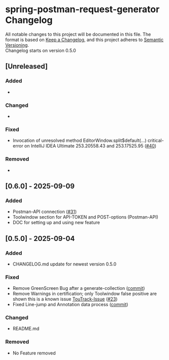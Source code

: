 # spring-postman-request-generator Changelog

All notable changes to this project will be documented in this file.
The format is based on [Keep a Changelog](https://keepachangelog.com/en/1.1.0/),
and this project adheres to [Semantic Versioning](https://semver.org/spec/v2.0.0.html). <br>
Changelog starts on version 0.5.0

## [Unreleased]

### Added

-
### Changed

-

### Fixed
- Invocation of unresolved method EditorWindow.split$default(...) critical-error on IntelliJ IDEA Ultimate 253.20558.43 and 253.17525.95 ([#40](https://github.com/FerdiStro/spring-postman-request-generator/issues/40))

### Removed

- 

## [0.6.0] - 2025-09-09

### Added 

- Postman-API connection ([#31](https://github.com/FerdiStro/spring-postman-request-generator/issues/31))
- Toolwindow section for API-TOKEN and POST-options (Postman-API)
- DOC for setting up and using new feature

## [0.5.0] - 2025-09-04

### Added

- CHANGELOG.md update for newest version 0.5.0

### Fixed

- Remove GreenScreen Bug after
  a generate-collection ([commit](https://github.com/FerdiStro/spring-postman-request-generator/commit/fed6ecc720bc472faf4c40f7febb03c52090f5a8))
- Remove Warnings in certification; only Toolwindow false positive are shown this is a known issue [TouTrack-Issue](https://plugins.jetbrains.com/docs/intellij/api-internal.html#plugins) ([#23](https://github.com/FerdiStro/spring-postman-request-generator/issues/23))
- Fixed Line-jump and Annotation data
  process ([commit](https://github.com/FerdiStro/spring-postman-request-generator/commit/638b4d564029f362fd59ffa5fb8d67c27df87234))

### Changed
- README.md 
### Removed

- No Feature removed